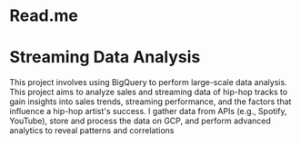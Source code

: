 # **Read.me**

# **Streaming Data Analysis**

This project involves using BigQuery to perform large-scale data analysis. This project aims to analyze sales and streaming data of hip-hop tracks to gain insights into sales trends, streaming performance, and the factors that influence a hip-hop artist's success. I gather data from APIs (e.g., Spotify, YouTube), store and process the data on GCP, and perform advanced analytics to reveal patterns and correlations  
